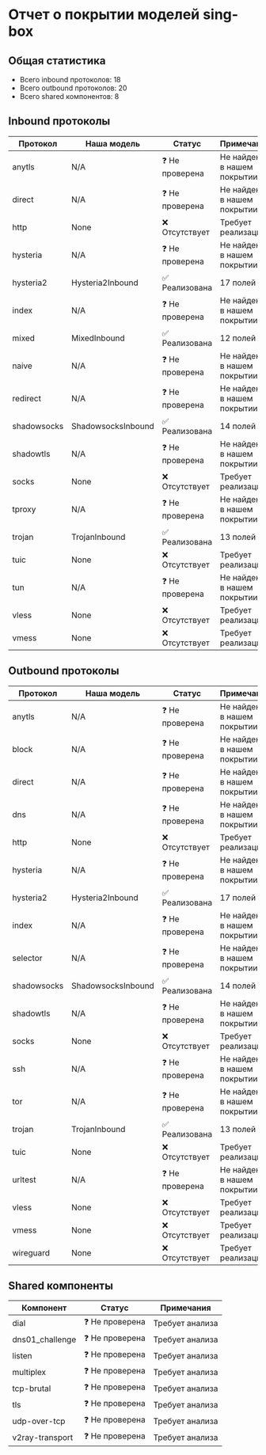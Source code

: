 # Отчет о покрытии моделей sing-box

## Общая статистика
- Всего inbound протоколов: 18
- Всего outbound протоколов: 20
- Всего shared компонентов: 8

## Inbound протоколы

| Протокол | Наша модель | Статус | Примечания |
|----------|-------------|--------|------------|
| anytls | N/A | ❓ Не проверена | Не найдена в нашем покрытии |
| direct | N/A | ❓ Не проверена | Не найдена в нашем покрытии |
| http | None | ❌ Отсутствует | Требует реализации |
| hysteria | N/A | ❓ Не проверена | Не найдена в нашем покрытии |
| hysteria2 | Hysteria2Inbound | ✅ Реализована | 17 полей |
| index | N/A | ❓ Не проверена | Не найдена в нашем покрытии |
| mixed | MixedInbound | ✅ Реализована | 12 полей |
| naive | N/A | ❓ Не проверена | Не найдена в нашем покрытии |
| redirect | N/A | ❓ Не проверена | Не найдена в нашем покрытии |
| shadowsocks | ShadowsocksInbound | ✅ Реализована | 14 полей |
| shadowtls | N/A | ❓ Не проверена | Не найдена в нашем покрытии |
| socks | None | ❌ Отсутствует | Требует реализации |
| tproxy | N/A | ❓ Не проверена | Не найдена в нашем покрытии |
| trojan | TrojanInbound | ✅ Реализована | 13 полей |
| tuic | None | ❌ Отсутствует | Требует реализации |
| tun | N/A | ❓ Не проверена | Не найдена в нашем покрытии |
| vless | None | ❌ Отсутствует | Требует реализации |
| vmess | None | ❌ Отсутствует | Требует реализации |

## Outbound протоколы

| Протокол | Наша модель | Статус | Примечания |
|----------|-------------|--------|------------|
| anytls | N/A | ❓ Не проверена | Не найдена в нашем покрытии |
| block | N/A | ❓ Не проверена | Не найдена в нашем покрытии |
| direct | N/A | ❓ Не проверена | Не найдена в нашем покрытии |
| dns | N/A | ❓ Не проверена | Не найдена в нашем покрытии |
| http | None | ❌ Отсутствует | Требует реализации |
| hysteria | N/A | ❓ Не проверена | Не найдена в нашем покрытии |
| hysteria2 | Hysteria2Inbound | ✅ Реализована | 17 полей |
| index | N/A | ❓ Не проверена | Не найдена в нашем покрытии |
| selector | N/A | ❓ Не проверена | Не найдена в нашем покрытии |
| shadowsocks | ShadowsocksInbound | ✅ Реализована | 14 полей |
| shadowtls | N/A | ❓ Не проверена | Не найдена в нашем покрытии |
| socks | None | ❌ Отсутствует | Требует реализации |
| ssh | N/A | ❓ Не проверена | Не найдена в нашем покрытии |
| tor | N/A | ❓ Не проверена | Не найдена в нашем покрытии |
| trojan | TrojanInbound | ✅ Реализована | 13 полей |
| tuic | None | ❌ Отсутствует | Требует реализации |
| urltest | N/A | ❓ Не проверена | Не найдена в нашем покрытии |
| vless | None | ❌ Отсутствует | Требует реализации |
| vmess | None | ❌ Отсутствует | Требует реализации |
| wireguard | None | ❌ Отсутствует | Требует реализации |

## Shared компоненты

| Компонент | Статус | Примечания |
|-----------|--------|------------|
| dial | ❓ Не проверена | Требует анализа |
| dns01_challenge | ❓ Не проверена | Требует анализа |
| listen | ❓ Не проверена | Требует анализа |
| multiplex | ❓ Не проверена | Требует анализа |
| tcp-brutal | ❓ Не проверена | Требует анализа |
| tls | ❓ Не проверена | Требует анализа |
| udp-over-tcp | ❓ Не проверена | Требует анализа |
| v2ray-transport | ❓ Не проверена | Требует анализа |

